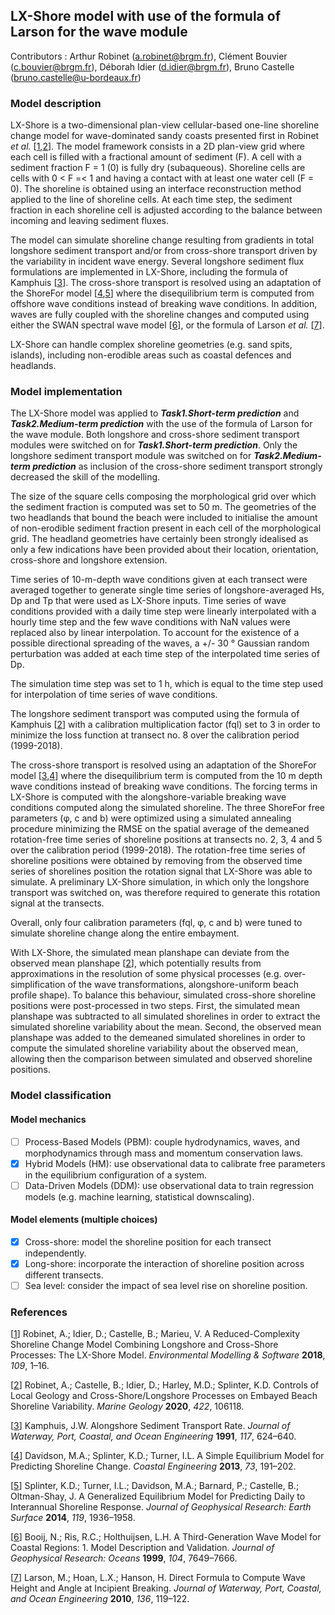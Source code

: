 ## LX-Shore model with use of the formula of Larson for the wave module

Contributors : Arthur Robinet (a.robinet@brgm.fr), Clément Bouvier (c.bouvier@brgm.fr), Déborah Idier (d.idier@brgm.fr), Bruno Castelle (bruno.castelle@u-bordeaux.fr)

### Model description
LX-Shore is a two-dimensional plan-view cellular-based one-line shoreline change model for wave-dominated sandy coasts presented first in Robinet *et al.* [[1](https://doi.org/10.1016/j.envsoft.2018.08.010),[2](https://doi.org/10.1016/j.margeo.2020.106118)]. The model framework consists in a 2D plan-view grid where each cell is filled with a fractional amount of sediment (F). A cell with a sediment fraction F = 1 (0) is fully dry (subaqueous). Shoreline cells are cells with 0 < F =< 1 and having a contact with at least one water cell (F = 0). The shoreline is obtained using an interface reconstruction method applied to the line of shoreline cells. At each time step, the sediment fraction in each shoreline cell is adjusted according to the balance between incoming and leaving sediment fluxes.

The model can simulate shoreline change resulting from gradients in total longshore sediment transport and/or from cross-shore transport driven by the variability in incident wave energy. Several longshore sediment flux formulations are implemented in LX-Shore, including the formula of Kamphuis [[3](https://doi.org/10.1061/(ASCE)0733-950X(1991)117:6(624))]. The cross-shore transport is resolved using an adaptation of the ShoreFor model [[4](https://doi.org/10.1016/j.coastaleng.2012.11.002),[5](https://doi.org/10.1002/2014JF003106)] where the disequilibrium term is computed from offshore wave conditions instead of breaking wave conditions. In addition, waves are fully coupled with the shoreline changes and computed using either the SWAN spectral wave model [[6](https://doi.org/10.1029/98JC02622)], or the formula of Larson *et al.* [[7](https://doi.org/10.1061/(ASCE)WW.1943-5460.0000030)].

LX-Shore can handle complex shoreline geometries (e.g. sand spits, islands), including non-erodible areas such as coastal defences and headlands. 

### Model implementation
The LX-Shore model was applied to ***Task1.Short-term prediction*** and ***Task2.Medium-term prediction*** with the use of the formula of Larson for the wave module. Both longshore and cross-shore sediment transport modules were switched on for ***Task1.Short-term prediction***. Only the longshore sediment transport module was switched on for ***Task2.Medium-term prediction*** as inclusion of the cross-shore sediment transport strongly decreased the skill of the modelling. 

The size of the square cells composing the morphological grid over which the sediment fraction is computed was set to 50 m. The geometries of the two headlands that bound the beach were included to initialise the amount of non-erodible sediment fraction present in each cell of the morphological grid. The headland geometries have certainly been strongly idealised as only a few indications have been provided about their location, orientation, cross-shore and longshore extension. 

Time series of 10-m-depth wave conditions given at each transect were averaged together to generate single time series of longshore-averaged Hs, Dp and Tp that were used as LX-Shore inputs. Time series of wave conditions provided with a daily time step were linearly interpolated with a hourly time step and the few wave conditions with NaN values were replaced also by linear interpolation. To account for the existence of a possible directional spreading of the waves, a +/- 30 ° Gaussian random perturbation was added at each time step of the interpolated time series of Dp. 

The simulation time step was set to 1 h, which is equal to the time step used for interpolation of time series of wave conditions.

The longshore sediment transport was computed using the formula of Kamphuis [[2](https://doi.org/10.1061/(ASCE)0733-950X(1991)117:6(624))] with a calibration multiplication factor (fql) set to 3 in order to minimize the loss function at transect no. 8 over the calibration period (1999-2018).

The cross-shore transport is resolved using an adaptation of the ShoreFor model [[3](https://doi.org/10.1016/j.coastaleng.2012.11.002),[4](https://doi.org/10.1002/2014JF003106)] where the disequilibrium term is computed from the 10 m depth wave conditions instead of breaking wave conditions. The forcing terms in LX-Shore is computed with the alongshore-variable breaking wave conditions computed along the simulated shoreline. The three ShoreFor free parameters (φ, c and b) were optimized using a simulated annealing procedure minimizing the RMSE on the spatial average of the demeaned rotation-free time series of shoreline positions at transects no. 2, 3, 4 and 5 over the calibration period (1999-2018). The rotation-free time series of shoreline positions were obtained by removing from the observed time series of shorelines position the rotation signal that LX-Shore was able to simulate. A preliminary LX-Shore simulation, in which only the longshore transport was switched on, was therefore required to generate this rotation signal at the transects.

Overall, only four calibration parameters (fql, φ, c and b) were tuned to simulate shoreline change along the entire embayment.

With LX-Shore, the simulated mean planshape can deviate from the observed mean planshape [[2](https://doi.org/10.1061/(ASCE)0733-950X(1991)117:6(624))], which potentially results from approximations in the resolution of some physical processes (e.g. over-simplification of the wave transformations, alongshore-uniform beach profile shape). To balance this behaviour, simulated cross-shore shoreline positions were post-processed in two steps. First, the simulated mean planshape was subtracted to all simulated shorelines in order to extract the simulated shoreline variability about the mean. Second, the observed mean planshape was added to the demeaned simulated shorelines in order to compute the simulated shoreline variability about the observed mean, allowing then the comparison between simulated and observed shoreline positions.

### Model classification
#### Model mechanics
- [ ] Process-Based Models (PBM): couple hydrodynamics, waves, and morphodynamics through mass and momentum conservation laws.
- [x] Hybrid Models (HM): use observational data to calibrate free parameters in the equilibrium configuration of a system.
- [ ] Data-Driven Models (DDM): use observational data to train regression models (e.g. machine learning, statistical downscaling).
#### Model elements (multiple choices)
- [x] Cross-shore: model the shoreline position for each transect independently.
- [x] Long-shore: incorporate the interaction of shoreline position across different transects.
- [ ] Sea level: consider the impact of sea level rise on shoreline position.

### References
[[1](https://doi.org/10.1016/j.envsoft.2018.08.010)]  Robinet, A.; Idier, D.; Castelle, B.; Marieu, V. A Reduced-Complexity Shoreline Change Model Combining Longshore and Cross-Shore Processes: The LX-Shore Model. _Environmental Modelling & Software_ **2018**, _109_, 1–16.

[[2](https://doi.org/10.1016/j.margeo.2020.106118)] Robinet, A.; Castelle, B.; Idier, D.; Harley, M.D.; Splinter, K.D. Controls of Local Geology and Cross-Shore/Longshore Processes on Embayed Beach Shoreline Variability. _Marine Geology_ **2020**, _422_, 106118.

[[3](https://doi.org/10.1061/(ASCE)0733-950X(1991)117:6(624))] Kamphuis, J.W. Alongshore Sediment Transport Rate. _Journal of Waterway, Port, Coastal, and Ocean Engineering_ **1991**, _117_, 624–640.

[[4](https://doi.org/10.1016/j.coastaleng.2012.11.002)] Davidson, M.A.; Splinter, K.D.; Turner, I.L. A Simple Equilibrium Model for Predicting Shoreline Change. _Coastal Engineering_ **2013**, _73_, 191–202.

[[5](https://doi.org/10.1002/2014JF003106)] Splinter, K.D.; Turner, I.L.; Davidson, M.A.; Barnard, P.; Castelle, B.; Oltman-Shay, J. A Generalized Equilibrium Model for Predicting Daily to Interannual Shoreline Response. _Journal of Geophysical Research: Earth Surface_ **2014**, _119_, 1936–1958.

[[6](https://doi.org/10.1029/98JC02622)] Booij, N.; Ris, R.C.; Holthuijsen, L.H. A Third-Generation Wave Model for Coastal Regions: 1. Model Description and Validation. _Journal of Geophysical Research: Oceans_ **1999**, _104_, 7649–7666.

[[7](https://doi.org/10.1061/(ASCE)WW.1943-5460.0000030)] Larson, M.; Hoan, L.X.; Hanson, H. Direct Formula to Compute Wave Height and Angle at Incipient Breaking. _Journal of Waterway, Port, Coastal, and Ocean Engineering_ **2010**, _136_, 119–122.
